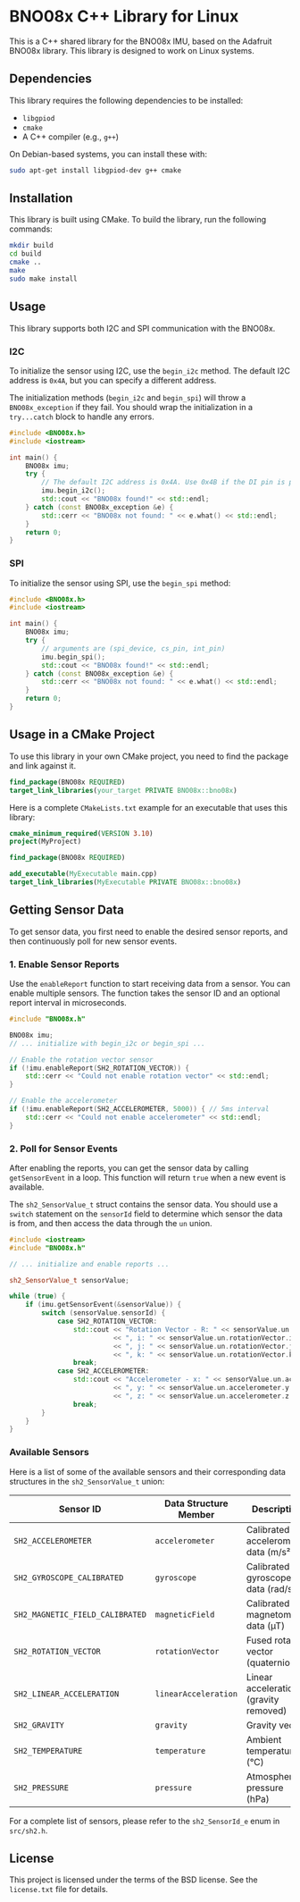 # BNO08x C++ Library for Linux

This is a C++ shared library for the BNO08x IMU, based on the Adafruit BNO08x library. This library is designed to work on Linux systems.

## Dependencies

This library requires the following dependencies to be installed:

- `libgpiod`
- `cmake`
- A C++ compiler (e.g., `g++`)

On Debian-based systems, you can install these with:

```bash
sudo apt-get install libgpiod-dev g++ cmake
```

## Installation

This library is built using CMake. To build the library, run the following commands:

```bash
mkdir build
cd build
cmake ..
make
sudo make install
```

## Usage

This library supports both I2C and SPI communication with the BNO08x.

### I2C

To initialize the sensor using I2C, use the `begin_i2c` method. The default I2C address is `0x4A`, but you can specify a different address.

The initialization methods (`begin_i2c` and `begin_spi`) will throw a `BNO08x_exception` if they fail. You should wrap the initialization in a `try...catch` block to handle any errors.

```cpp
#include <BNO08x.h>
#include <iostream>

int main() {
    BNO08x imu;
    try {
        // The default I2C address is 0x4A. Use 0x4B if the DI pin is pulled high.
        imu.begin_i2c();
        std::cout << "BNO08x found!" << std::endl;
    } catch (const BNO08x_exception &e) {
        std::cerr << "BNO08x not found: " << e.what() << std::endl;
    }
    return 0;
}
```

### SPI

To initialize the sensor using SPI, use the `begin_spi` method:

```cpp
#include <BNO08x.h>
#include <iostream>

int main() {
    BNO08x imu;
    try {
        // arguments are (spi_device, cs_pin, int_pin)
        imu.begin_spi();
        std::cout << "BNO08x found!" << std::endl;
    } catch (const BNO08x_exception &e) {
        std::cerr << "BNO08x not found: " << e.what() << std::endl;
    }
    return 0;
}
```

## Usage in a CMake Project

To use this library in your own CMake project, you need to find the package and link against it.

```cmake
find_package(BNO08x REQUIRED)
target_link_libraries(your_target PRIVATE BNO08x::bno08x)
```

Here is a complete `CMakeLists.txt` example for an executable that uses this library:

```cmake
cmake_minimum_required(VERSION 3.10)
project(MyProject)

find_package(BNO08x REQUIRED)

add_executable(MyExecutable main.cpp)
target_link_libraries(MyExecutable PRIVATE BNO08x::bno08x)
```

## Getting Sensor Data

To get sensor data, you first need to enable the desired sensor reports, and then continuously poll for new sensor events.

### 1. Enable Sensor Reports

Use the `enableReport` function to start receiving data from a sensor. You can enable multiple sensors. The function takes the sensor ID and an optional report interval in microseconds.

```cpp
#include "BNO08x.h"

BNO08x imu;
// ... initialize with begin_i2c or begin_spi ...

// Enable the rotation vector sensor
if (!imu.enableReport(SH2_ROTATION_VECTOR)) {
    std::cerr << "Could not enable rotation vector" << std::endl;
}

// Enable the accelerometer
if (!imu.enableReport(SH2_ACCELEROMETER, 5000)) { // 5ms interval
    std::cerr << "Could not enable accelerometer" << std::endl;
}
```

### 2. Poll for Sensor Events

After enabling the reports, you can get the sensor data by calling `getSensorEvent` in a loop. This function will return `true` when a new event is available.

The `sh2_SensorValue_t` struct contains the sensor data. You should use a `switch` statement on the `sensorId` field to determine which sensor the data is from, and then access the data through the `un` union.

```cpp
#include <iostream>
#include "BNO08x.h"

// ... initialize and enable reports ...

sh2_SensorValue_t sensorValue;

while (true) {
    if (imu.getSensorEvent(&sensorValue)) {
        switch (sensorValue.sensorId) {
            case SH2_ROTATION_VECTOR:
                std::cout << "Rotation Vector - R: " << sensorValue.un.rotationVector.real
                          << ", i: " << sensorValue.un.rotationVector.i
                          << ", j: " << sensorValue.un.rotationVector.j
                          << ", k: " << sensorValue.un.rotationVector.k << std::endl;
                break;
            case SH2_ACCELEROMETER:
                std::cout << "Accelerometer - x: " << sensorValue.un.accelerometer.x
                          << ", y: " << sensorValue.un.accelerometer.y
                          << ", z: " << sensorValue.un.accelerometer.z << std::endl;
                break;
        }
    }
}
```

### Available Sensors

Here is a list of some of the available sensors and their corresponding data structures in the `sh2_SensorValue_t` union:

| Sensor ID                       | Data Structure Member | Description                           |
| ------------------------------- | --------------------- | ------------------------------------- |
| `SH2_ACCELEROMETER`             | `accelerometer`       | Calibrated accelerometer data (m/s²)  |
| `SH2_GYROSCOPE_CALIBRATED`      | `gyroscope`           | Calibrated gyroscope data (rad/s)     |
| `SH2_MAGNETIC_FIELD_CALIBRATED` | `magneticField`       | Calibrated magnetometer data (µT)     |
| `SH2_ROTATION_VECTOR`           | `rotationVector`      | Fused rotation vector (quaternion)    |
| `SH2_LINEAR_ACCELERATION`       | `linearAcceleration`  | Linear acceleration (gravity removed) |
| `SH2_GRAVITY`                   | `gravity`             | Gravity vector                        |
| `SH2_TEMPERATURE`               | `temperature`         | Ambient temperature (°C)              |
| `SH2_PRESSURE`                  | `pressure`            | Atmospheric pressure (hPa)            |

For a complete list of sensors, please refer to the `sh2_SensorId_e` enum in `src/sh2.h`.

## License

This project is licensed under the terms of the BSD license. See the `license.txt` file for details.
